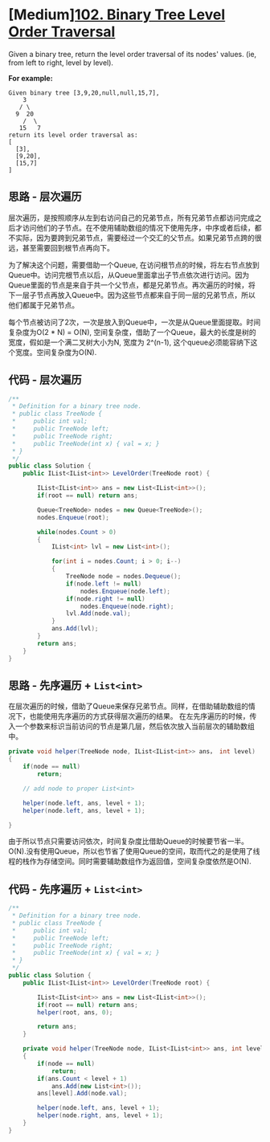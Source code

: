 # [Medium][102. Binary Tree Level Order Traversal](https://leetcode.com/problems/binary-tree-level-order-traversal/)

Given a binary tree, return the level order traversal of its nodes' values. (ie, from left to right, level by level).

**For example:**

```text
Given binary tree [3,9,20,null,null,15,7],
    3
   / \
  9  20
    /  \
   15   7
return its level order traversal as:
[
  [3],
  [9,20],
  [15,7]
]
```

## 思路 - 层次遍历

层次遍历，是按照顺序从左到右访问自己的兄弟节点，所有兄弟节点都访问完成之后才访问他们的子节点。在不使用辅助数组的情况下使用先序，中序或者后续，都不实际，因为要跨到兄弟节点，需要经过一个交汇的父节点。如果兄弟节点跨的很远，甚至需要回到根节点再向下。

为了解决这个问题，需要借助一个Queue, 在访问根节点的时候，将左右节点放到Queue中。访问完根节点以后，从Queue里面拿出子节点依次进行访问。因为Queue里面的节点是来自于共一个父节点，都是兄弟节点。再次遍历的时候，将下一层子节点再放入Queue中。因为这些节点都来自于同一层的兄弟节点，所以他们都属于兄弟节点。

每个节点被访问了2次，一次是放入到Queue中，一次是从Queue里面提取。时间复杂度为O(2 * N) = O(N), 空间复杂度，借助了一个Queue，最大的长度是树的宽度，假如是一个满二叉树大小为N, 宽度为 2^(n-1), 这个queue必须能容纳下这个宽度。空间复杂度为O(N).

## 代码 - 层次遍历

```csharp
/**
 * Definition for a binary tree node.
 * public class TreeNode {
 *     public int val;
 *     public TreeNode left;
 *     public TreeNode right;
 *     public TreeNode(int x) { val = x; }
 * }
 */
public class Solution {
    public IList<IList<int>> LevelOrder(TreeNode root) {

        IList<IList<int>> ans = new List<IList<int>>();
        if(root == null) return ans;

        Queue<TreeNode> nodes = new Queue<TreeNode>();
        nodes.Enqueue(root);

        while(nodes.Count > 0)
        {
            IList<int> lvl = new List<int>();

            for(int i = nodes.Count; i > 0; i--)
            {
                TreeNode node = nodes.Dequeue();
                if(node.left != null)
                    nodes.Enqueue(node.left);
                if(node.right != null)
                    nodes.Enqueue(node.right);
                lvl.Add(node.val);
            }
            ans.Add(lvl);
        }
        return ans;
    }
}
```

## 思路 - 先序遍历 + `List<int>`

在层次遍历的时候，借助了Queue来保存兄弟节点。同样，在借助辅助数组的情况下，也能使用先序遍历的方式获得层次遍历的结果。
在左先序遍历的时候，传入一个参数来标识当前访问的节点是第几层，然后依次放入当前层次的辅助数组中。

```csharp
private void helper(TreeNode node, IList<IList<int>> ans， int level)
{
    if(node == null)
        return;

    // add node to proper List<int>

    helper(node.left, ans, level + 1);
    helper(node.left, ans, level + 1);

}
```

由于所以节点只需要访问依次，时间复杂度比借助Queue的时候要节省一半。O(N).没有使用Queue，所以也节省了使用Queue的空间，取而代之的是使用了线程的栈作为存储空间。同时需要辅助数组作为返回值，空间复杂度依然是O(N).

## 代码 - 先序遍历 + `List<int>`

```csharp
/**
 * Definition for a binary tree node.
 * public class TreeNode {
 *     public int val;
 *     public TreeNode left;
 *     public TreeNode right;
 *     public TreeNode(int x) { val = x; }
 * }
 */
public class Solution {
    public IList<IList<int>> LevelOrder(TreeNode root) {

        IList<IList<int>> ans = new List<IList<int>>();
        if(root == null) return ans;
        helper(root, ans, 0);

        return ans;
    }

    private void helper(TreeNode node, IList<IList<int>> ans, int level)
    {
        if(node == null)
            return;
        if(ans.Count < level + 1)
            ans.Add(new List<int>());
        ans[level].Add(node.val);

        helper(node.left, ans, level + 1);
        helper(node.right, ans, level + 1);
    }
}
```
